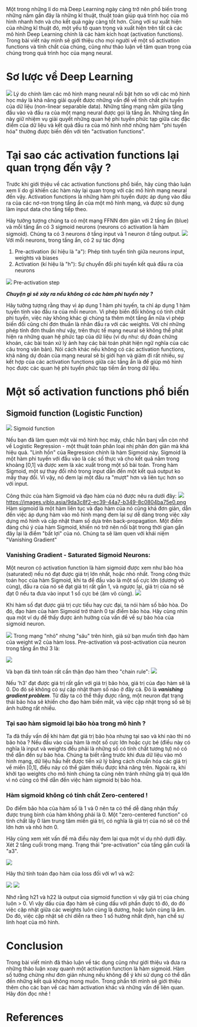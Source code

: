 Một trong những lí do mà Deep Learning ngày càng trở nên phổ biến trong những năm gần đây là những kĩ thuật, thuật toán giúp quá trình học của mô hình nhanh hơn và cho kết quả ngày càng tốt hơn. Cùng với sự xuất hiện của những kĩ thuật đó, một yếu tố quan trọng và xuất hiện trên tất cả các mô hình Deep Learning chính là các hàm kích hoạt (activation functions). Trong bài viết này mình sẽ giới thiệu cho mọi người về một số activation functions và tính chất của chúng, cũng như thảo luận về tâm quan trọng của chúng trong quá trình học của mạng neural.
# Sơ lược về Deep Learning
![](https://images.viblo.asia/8f754783-92a3-47c0-ad80-4465789e04f0.png)
Lý do chính làm các mô hình mạng neural nổi bật hơn so với các mô hình học máy là khả năng giải quyết được những vấn đề về tính chất phi tuyến của dữ liệu (non-linear separable data). Những tầng mạng nằm giữa tầng đầu vào và đầu ra của một mạng neural được gọi là tầng ẩn. Những tầng ẩn này giữ nhiệm vụ giải quyết những quan hệ phi tuyến phức tạp giữa các đặc điểm của dữ liệu và kết quả đầu ra của mô hình nhờ những hàm "phi tuyến hóa" thường được biến đến với tên "activation functions".
# Tại sao các activation functions lại quan trọng đến vậy ?
Trước khi giới thiệu về các activation functions phổ biến, hãy cùng thảo luận xem lí do gì khiến các hàm này lại quan trọng với các mô hình mạng neural đến vậy. Activation functions là những hàm phi tuyến được áp dụng vào đầu ra của các nơ-ron trong tầng ẩn của một mô hình mạng, và được sử dụng làm input data cho tầng tiếp theo. 

Hãy tưởng tượng chúng ta có một mạng FFNN đơn giản với 2 tầng ẩn (blue) và mỗi tầng ẩn có 3 sigmoid neurons (neurons có activation là hàm sigmoid). Chúng ta có 3 neurons ở tầng input và 1 neuron ở tầng output.
![](https://images.viblo.asia/f60a5c60-f85b-42c6-9869-52aef6b28a6d.png)
Với mỗi neurons, trong tầng ẩn, có 2 sự tác động
1. Pre-activation (kí hiệu là "a"): Phép tính tuyến tính giữa neurons input, weights và biases
2. Activation (kí hiệu là "h"): Sự chuyển đổi phi tuyến kết quả đầu ra của neurons

![](https://images.viblo.asia/5676e0ba-60a7-469c-bb4e-30177899acf8.png)
Pre-activation step

***Chuyện gì sẽ xảy ra nếu không có các hàm phi tuyến này ?***

Hãy tưởng tượng rằng thay vì áp dụng 1 hàm phi tuyến, ta chỉ áp dụng 1 hàm tuyến tính vào đầu ra của mỗi neuron. Vì phép biến đổi không có tính chất phi tuyến, việc này không khác gì chúng ta thêm một tầng ẩn nữa vì phép biến đổi cũng chỉ đơn thuần là nhân đầu ra với các weights. Với chỉ những phép tính đơn thuần như vậy, trên thực tế mạng neural sẽ không thể phát hiện ra những quan hệ phức tạp của dữ liệu (ví dụ như: dự đoán chứng khoán, các bài toán xử lý ảnh hay các bài toán phát hiện ngữ nghĩa của các câu trong văn bản). Nói cách khác nếu không có các activation functions, khả năng dự đoán của mạng neural sẽ bị giới hạn và giảm đi rất nhiều, sự kết hợp của các activation functions giữa các tầng ẩn là để giúp mô hình học được các quan hệ phi tuyến phức tạp tiềm ẩn trong dữ liệu.

# Một số activation functions phổ biến
## Sigmoid function (Logistic Function)

![](https://images.viblo.asia/8e35b95d-f195-4b22-bfc4-b5f8472152ab.png)
Sigmoid function

Nếu bạn đã làm quen một vài mô hình học máy, chắc hẳn banj vẫn còn nhớ về Logistic Regression - một thuật toán phân loại nhị phân đơn giản mà khá hiệu quả. "Linh hồn" của Regression chính là hàm Sigmoid này. Sigmoid là một hàm phi tuyến với đầu vào là các số thực và cho kết quả nằm trong khoảng [0,1] và được xem là xác xuất trong một số bài toán. Trong hàm Sigmoid, một sự thay đổi nhỏ trong input dẫn đến một kết quả output ko mấy thay đổi. Vì vậy, nó đem lại một đầu ra "mượt" hơn và liên tục hơn so với input.

Công thức của hàm Sigmoid và đạo hàm của nó được nêu ra dưới đây:
![](https://images.viblo.asia/9da3c8f2-ec39-44a7-b349-8c0804ba75e0.png)https://images.viblo.asia/9da3c8f2-ec39-44a7-b349-8c0804ba75e0.png
Hàm sigmoid là một hàm liên tục và đạo hàm của nó cũng khá đơn giản, dẫn đến việc áp dụng hàm vào mô hình mạng đem lại sự dễ dàng trong việc xây dựng mô hình và cập nhật tham số dựa trên back-propagation. 
Một điểm đáng chú ý của hàm Sigmoid, khiến nó trở nên nổi bật trong thời gian gần đây lại là điểm "bất lợi" của nó. Chúng ta sẽ làm quen với khái niệm "Vanishing Gradient"
### Vanishing Gradient - Saturated Sigmoid Neurons:
Một neuron có activation function là hàm sigmoid được xem như bão hòa (saturated) nếu nó đạt được giá trị lớn nhất, hoặc nhỏ nhất. Trong công thức toán học của hàm Sigmoid, khi ta để đầu vào là một số cực lớn (dương vô cùng), đầu ra của nó sẽ đạt giá trị rất gần 1, và ngược lại, giá trị của nó sẽ đạt 0 nếu ta đưa vào input 1 số cực bé (âm vô cùng). 
![](https://images.viblo.asia/f78d4674-dc2c-4525-b93d-975bd7deffb3.png)

Khi hàm số đạt được giá trị cực tiểu hay cực đại, ta nói hàm số bão hòa. Do đó, đạo hàm của hàm Sigmoid trở thành 0 tại điểm bão hòa. Hãy cùng nhìn qua một ví dụ để thấy được ảnh hưởng của vấn đề về sự bão hòa của sigmoid neuron.

![](https://images.viblo.asia/c3c9fe20-aaa7-4edd-b5cb-9e083e164ed9.png)
Trong mạng "nhỏ" nhưng "sâu" trên hình, giả sử bạn muốn tính đạo hàm của weight w2 của hàm loss. Pre-activation và post-activation của neuron trong tầng ẩn thứ 3 là:

![](https://images.viblo.asia/65bca5fe-2136-4982-b28b-6727e638e24a.png)

Và bạn đã tính toán rất cẩn thận đạo hàm theo "chain rule":
![](https://images.viblo.asia/ba0c62eb-9642-4bad-9d1a-c41a8cb2b360.png)

Nếu 'h3' đạt được giá trị rất gần với giá trị bão hòa, giá trị của đạo hàm sẽ là 0. Do đó sẽ không có sự cập nhật tham số nào ở đây cả. Đó là ***vanishing gradient problem***. Từ đây ta có thể thấy được rằng, một neuron đạt trạng thái bão hòa sẽ khiến cho đạo hàm biến mất, và việc cập nhật trọng số sẽ bị ảnh hưởng rất nhiều.
### Tại sao hàm sigmoid lại bão hòa trong mô hình ?
Ta đã thấy vấn đề khi hàm đạt giá trị bão hòa nhưng tại sao và khi nào thì nó bão hòa ? Nếu đầu vào của hàm là một số cực lớn hoặc cực bé (điều này có nghĩa là input và weights đều phải là những số có tính chất tương tự) nó có thể dẫn đến sự bão hòa. Chúng ta biết rằng trước khi đưa dữ liệu vào mô hình mạng, dữ liệu hầu hết được tiền xử lý bằng cách chuẩn hóa các giá trị về miền [0,1], điều này có thể giảm thiểu được khả năng trên. Ngoài ra, khi khởi tạo weights cho mô hình chúng ta cũng nên tránh những giá trị quá lớn vì nó cũng có thể dẫn đến việc hàm sigmoid bị bão hòa.

### Hàm sigmoid không có tính chất Zero-centered !
Do điểm bão hòa của hàm số là 1 và 0 nên ta có thể dễ dàng nhận thấy được trung bình của hàm không phải là 0. Một "zero-centered function" có tính chất lấy 0 làm trung tâm miền giá trị, có nghĩa là giá trị của nó sẽ có thể lớn hơn và nhỏ hơn 0.

Hãy cũng xem xét vấn đề mà điều này đem lại qua một ví dụ nhỏ dưới đây. Xét 2 tầng cuối trong mạng. Trạng thái "pre-activation" của tầng gần cuối là "a3".

![](https://images.viblo.asia/e8b96bac-136c-484c-a2cb-7929825aa1b6.png)

Hãy thử tính toán đạo hàm của loss đối với w1 và w2:


![](https://images.viblo.asia/adab8e90-b7f5-494a-b5bd-2dc1994170b4.png)
![](https://images.viblo.asia/f6401af4-a651-4c28-8171-faaeed213d7d.png)

Nhớ rằng h21 và h22 là output của sigmoid function vì vậy giá trị của chúng luôn > 0. Vì vậy dấu của đạo hàm sẽ cùng dấu với phần được tô đỏ, do đó việc cập nhật giữa các weights luôn cùng là dương, hoặc luôn cùng là âm. Do đó, việc cập nhật sẽ chỉ diễn ra theo 1 số hướng nhất định, hạn chế sự linh hoạt của mô hình.

# Conclusion
Trong bài viết mình đã thảo luận về tác dụng cũng như giới thiệu và đưa ra những thảo luận xoay quanh một activation function là hàm sigmoid. Hàm số tưởng chừng như đơn giản nhưng nếu không để ý khi sử dụng có thể dẫn đến những kết quả không mong muốn. Trong phần tới mình sẽ giới thiệu thêm cho các bạn về các hàm activation khác và những vấn đề liên quan. Hãy đón đọc nhé !

# References
[](https://medium.com/datadriveninvestor/deep-learning-best-practices-activation-functions-weight-initialization-methods-part-1-c235ff976ed)